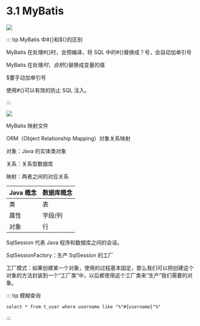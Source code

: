 # 3.1 MyBatis

![](https://csnotes.oss-cn-beijing.aliyuncs.com/photos/1483254.png)

::: tip MyBatis 中#{}和${}的区别

MyBatis 在处理#{}时，会预编译，将 SQL 中的#{}替换成？号，会自动加单引号

MyBatis 在处理${}时，会把${}替换成变量的值

$要手动加单引号

使用#{}可以有效的防止 SQL 注入。

:::

![](https://csnotes.oss-cn-beijing.aliyuncs.com/photos/Spring%E6%9E%B6%E6%9E%84.drawio.png)

MyBatis 映射文件

ORM（Object Relationship Mapping）对象关系映射

对象：Java 的实体类对象

关系：关系型数据库

映射：两者之间的对应关系

| Java 概念 | 数据库概念 |
| -------- | ---------- |
| 类       | 表         |
| 属性     | 字段/列    |
| 对象     | 行         |

SqlSession 代表 Java 程序和数据库之间的会话。

SqlSessionFactory：生产 SqlSession 的工厂

工厂模式：如果创建某一个对象，使用的过程基本固定，那么我们可以把创建这个对象的方法封装到一个“工厂类”中，以后都使用这个工厂类来“生产”我们需要的对象。

::: tip 模糊查询

```
select * from t_user where username like "%"#{username}"%"
```

:::
